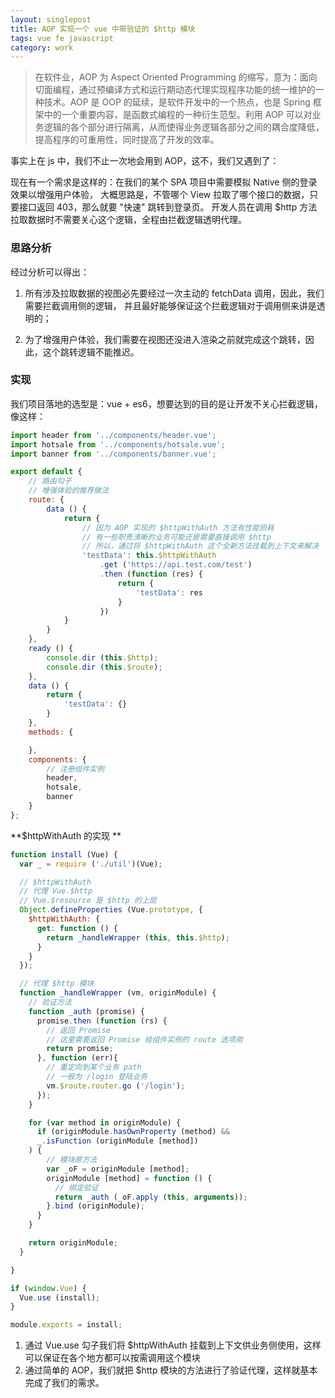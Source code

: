 ```yaml
---
layout: singlepost
title: AOP 实现一个 vue 中带验证的 $http 模块
tags: vue fe javascript
category: work
---
```


> 在软件业，AOP 为 Aspect Oriented Programming 的缩写，意为：面向切面编程，通过预编译方式和运行期动态代理实现程序功能的统一维护的一种技术。AOP 是 OOP 的延续，是软件开发中的一个热点，也是 Spring 框架中的一个重要内容，是函数式编程的一种衍生范型。利用 AOP 可以对业务逻辑的各个部分进行隔离，从而使得业务逻辑各部分之间的耦合度降低，提高程序的可重用性，同时提高了开发的效率。

事实上在 js 中，我们不止一次地会用到 AOP，这不，我们又遇到了：

现在有一个需求是这样的：在我们的某个 SPA 项目中需要模拟 Native 侧的登录效果以增强用户体验，
大概思路是，不管哪个 View 拉取了哪个接口的数据，只要接口返回 403，那么就要 "快速" 跳转到登录页。
开发人员在调用 $http 方法拉取数据时不需要关心这个逻辑，全程由拦截逻辑透明代理。

### 思路分析

经过分析可以得出：

1. 所有涉及拉取数据的视图必先要经过一次主动的 fetchData 调用，因此，我们需要拦截调用侧的逻辑，
并且最好能够保证这个拦截逻辑对于调用侧来讲是透明的；

2. 为了增强用户体验，我们需要在视图还没进入渲染之前就完成这个跳转，因此，这个跳转逻辑不能推迟。

<!-- more -->

### 实现

我们项目落地的选型是：vue + es6，想要达到的目的是让开发不关心拦截逻辑，
像这样：

```javascript
import header from '../components/header.vue';
import hotsale from '../components/hotsale.vue';
import banner from '../components/banner.vue';

export default {
    // 路由勾子
    // 增强体验的推荐做法
    route: {
        data () {
            return {
                // 因为 AOP 实现的 $httpWithAuth 方法有性能损耗
                // 有一些职责清晰的业务可能还是需要直接调用 $http
                // 所以，通过将 $httpWithAuth 这个全新方法挂载到上下文来解决
                'testData': this.$httpWithAuth
                    .get ('https://api.test.com/test')
                    .then (function (res) {
                        return {
                            'testData': res
                        }
                    })
            }
        }
    },
    ready () {
        console.dir (this.$http);
        console.dir (this.$route);
    },
    data () {
        return {
            'testData': {}
        }
    },
    methods: {

    },
    components: {
        // 注册组件实例
        header,
        hotsale,
        banner
    }
};
```

**$httpWithAuth 的实现 **

```javascript
function install (Vue) {
  var _ = require ('./util')(Vue);

  // $httpWithAuth
  // 代理 Vue.$http
  // Vue.$resource 是 $http 的上层
  Object.defineProperties (Vue.prototype, {
    $httpWithAuth: {
      get: function () {
        return _handleWrapper (this, this.$http);
      }
    }
  });

  // 代理 $http 模块
  function _handleWrapper (vm, originModule) {
    // 验证方法
    function _auth (promise) {
      promise.then (function (rs) {
        // 返回 Promise
        // 这里需要返回 Promise 给组件实例的 route 选项用
        return promise;
      }, function (err){
        // 重定向到某个业务 path
        // 一般为 /login 登陆业务
        vm.$route.router.go ('/login');
      });
    }

    for (var method in originModule) {
      if (originModule.hasOwnProperty (method) &&
      _.isFunction (originModule [method])
    ) {
        // 模块原方法
        var _oF = originModule [method];
        originModule [method] = function () {
          // 绑定验证
          return _auth (_oF.apply (this, arguments));
        }.bind (originModule);
      }
    }

    return originModule;
  }

}

if (window.Vue) {
  Vue.use (install);
}

module.exports = install;
```

1. 通过 Vue.use 勾子我们将 $httpWithAuth 挂载到上下文供业务侧使用，这样可以保证在各个地方都可以按需调用这个模块
2. 通过简单的 AOP，我们就把 $http 模块的方法进行了验证代理，这样就基本完成了我们的需求。
